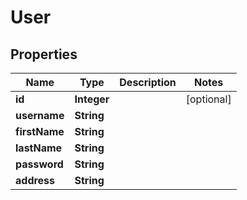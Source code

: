 

# User


## Properties

| Name | Type | Description | Notes |
|------------ | ------------- | ------------- | -------------|
|**id** | **Integer** |  |  [optional] |
|**username** | **String** |  |  |
|**firstName** | **String** |  |  |
|**lastName** | **String** |  |  |
|**password** | **String** |  |  |
|**address** | **String** |  |  |



